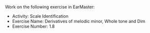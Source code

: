 Work on the following exercise in EarMaster:
- Activity: Scale Identification
- Exercise Name: Derivatives of melodic minor, Whole tone and Dim
- Exercise Number: 1.8
